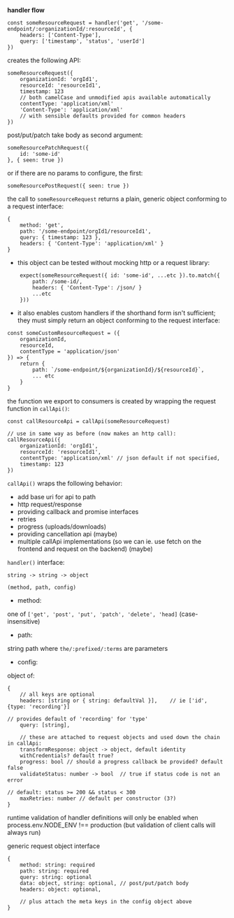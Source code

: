 **handler flow**

```
const someResourceRequest = handler('get', '/some-endpoint/:organizationId/:resourceId', {
	headers: ['Content-Type'],
	query: ['timestamp', 'status', 'userId']
})
```

creates the following API:

```
someResourceRequest({
	organizationId: 'orgId1',
	resourceId: 'resourceId1',
	timestamp: 123
	// both camelCase and unmodified apis available automatically
	contentType: 'application/xml'
	'Content-Type': 'application/xml'
	// with sensible defaults provided for common headers
})
```

post/put/patch take body as second argument:
```
someResourcePatchRequest({
	id: 'some-id'
}, { seen: true })
```
or if there are no params to configure, the first:
```
someResourcePostRequest({ seen: true })
```

the call to `someResourceRequest` returns a plain, generic object conforming 
to a request interface:

```
{
	method: 'get',
	path: '/some-endpoint/orgId1/resourceId1',
	query: { timestamp: 123 },
	headers: { 'Content-Type': 'application/xml' }
}
```

* this object can be tested without mocking http or a request library:
```
	expect(someResourceRequest({ id: 'some-id', ...etc }).to.match({
		path: /some-id/,
		headers: { 'Content-Type': /json/ }
		...etc
	}))
```
* it also enables custom handlers if the shorthand form isn't sufficient; 
they must simply return an object conforming to the request interface:
```
const someCustomResourceRequest = ({ 
	organizationId, 
	resourceId, 
	contentType = 'application/json' 
}) => {
	return {
		path: `/some-endpoint/${organizationId}/${resourceId}`,
		... etc
	}
}
``` 

the function we export to consumers is created by wrapping the request function
in `callApi()`:

```
const callResourceApi = callApi(someResourceRequest)

// use in same way as before (now makes an http call):
callResourceApi({
	organizationId: 'orgId1',
	resourceId: 'resourceId1',
	contentType: 'application/xml' // json default if not specified,
	timestamp: 123
})
```

`callApi()` wraps the following behavior:
* add base uri for api to path
* http request/response
* providing callback and promise interfaces
* retries 
* progress (uploads/downloads)
* providing cancellation api (maybe)
* multiple callApi implementations (so we can ie. use fetch on the 
frontend and request on the backend) (maybe)


`handler()` interface:

`string -> string -> object`

`(method, path, config)`

* method:

one of `['get', 'post', 'put', 'patch', 'delete', 'head]`
(case-insensitive)

* path:

string path where `the/:prefixed/:terms` are parameters

* config:

object of:
```
{
	// all keys are optional
	headers: [string or { string: defaultVal }], 	// ie ['id', {type: 'recording'}] 
																									// provides default of 'recording' for 'type'
	query: [string],
	
	// these are attached to request objects and used down the chain in callApi:
	transformResponse: object -> object, default identity
	withCredentials? default †rue?
	progress: bool // should a progress callback be provided? default false
	validateStatus: number -> bool 	// true if status code is not an error
																		// default: status >= 200 && status < 300
	maxRetries: number // default per constructor (3?)
}
```

runtime validation of handler definitions will only be enabled when 
process.env.NODE_ENV !== production (but validation of client calls will always run)

generic request object interface
```
{
	method: string: required
	path: string: required
	query: string: optional
	data: object, string: optional, // post/put/patch body
	headers: object: optional,
	
	// plus attach the meta keys in the config object above
}
```
